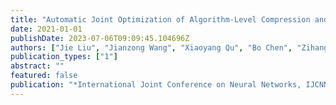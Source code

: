 ```yaml
---
title: "Automatic Joint Optimization of Algorithm-Level Compression and Compiler-Based Acceleration with Reinforcement Learning for DNN in Edge Devices"
date: 2021-01-01
publishDate: 2023-07-06T09:09:45.104696Z
authors: ["Jie Liu", "Jianzong Wang", "Xiaoyang Qu", "Bo Chen", "Zihang Wei", "Jing Xiao"]
publication_types: ["1"]
abstract: ""
featured: false
publication: "*International Joint Conference on Neural Networks, IJCNN 2021, Shenzhen, China, July 18-22, 2021*"
---
```


